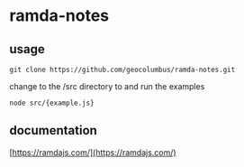# ramda-notes

## usage

```git clone https://github.com/geocolumbus/ramda-notes.git```

change to the /src directory to and run the examples

```node src/{example.js}```

## documentation

[https://ramdajs.com/](https://ramdajs.com/)
